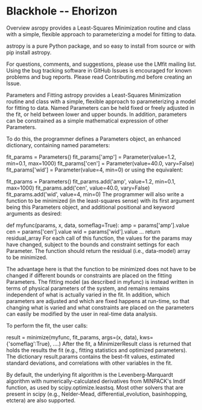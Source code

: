 # Blackhole -- Ehorizon #


Overview
asropy provides a Least-Squares Minimization routine and class with a simple, flexible approach to parameterizing a model for fitting to data.

astropy is a pure Python package, and so easy to install from source or with pip install astropy.

For questions, comments, and suggestions, please use the LMfit mailing list. Using the bug tracking software in GitHub Issues is encouraged for known problems and bug reports. Please read Contributing.md before creating an Issue.

Parameters and Fitting
astropy provides a Least-Squares Minimization routine and class with a simple, flexible approach to parameterizing a model for fitting to data. Named Parameters can be held fixed or freely adjusted in the fit, or held between lower and upper bounds. In addition, parameters can be constrained as a simple mathematical expression of other Parameters.

To do this, the programmer defines a Parameters object, an enhanced dictionary, containing named parameters:

fit_params = Parameters()
fit_params['amp'] = Parameter(value=1.2, min=0.1, max=1000)
fit_params['cen'] = Parameter(value=40.0, vary=False)
fit_params['wid'] = Parameter(value=4, min=0)
or using the equivalent:

fit_params = Parameters()
fit_params.add('amp', value=1.2, min=0.1, max=1000)
fit_params.add('cen', value=40.0, vary=False)
fit_params.add('wid', value=4, min=0)
The programmer will also write a function to be minimized (in the least-squares sense) with its first argument being this Parameters object, and additional positional and keyword arguments as desired:

def myfunc(params, x, data, someflag=True):
    amp = params['amp'].value
    cen = params['cen'].value
    wid = params['wid'].value
    ...
    return residual_array
For each call of this function, the values for the params may have changed, subject to the bounds and constraint settings for each Parameter. The function should return the residual (i.e., data-model) array to be minimized.

The advantage here is that the function to be minimized does not have to be changed if different bounds or constraints are placed on the fitting Parameters. The fitting model (as described in myfunc) is instead written in terms of physical parameters of the system, and remains remains independent of what is actually varied in the fit. In addition, which parameters are adjusted and which are fixed happens at run-time, so that changing what is varied and what constraints are placed on the parameters can easily be modified by the user in real-time data analysis.

To perform the fit, the user calls:

result = minimize(myfunc, fit_params, args=(x, data), kws={'someflag':True}, ....)
After the fit, a MinimizerResult class is returned that holds the results the fit (e.g., fitting statistics and optimized parameters). The dictionary result.params contains the best-fit values, estimated standard deviations, and correlations with other variables in the fit.

By default, the underlying fit algorithm is the Levenberg-Marquardt algorithm with numerically-calculated derivatives from MINPACK's lmdif function, as used by scipy.optimize.leastsq. Most other solvers that are present in scipy (e.g., Nelder-Mead, differential_evolution, basinhopping, etctera) are also supported.